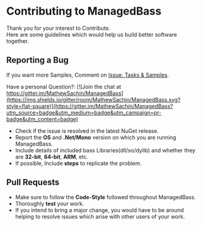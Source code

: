 # Contributing to ManagedBass
Thank you for your interest to Contribute.  
Here are some guidelines which would help us build better software together.

## Reporting a Bug
If you want more Samples, Comment on [Issue: Tasks & Samples](https://github.com/MathewSachin/ManagedBass/issues/13).

Have a personal Question?: [![Join the chat at https://gitter.im/MathewSachin/ManagedBass](https://img.shields.io/gitter/room/MathewSachin/ManagedBass.svg?style=flat-square)](https://gitter.im/MathewSachin/ManagedBass?utm_source=badge&utm_medium=badge&utm_campaign=pr-badge&utm_content=badge)

* Check if the issue is resolved in the latest NuGet release.
* Report the **OS** and **.Net/Mono** version on which you are running ManagedBass.
* Include details of included bass Libraries(dll/so/dylib) and whether they are **32-bit**, **64-bit**, **ARM**, etc.
* If possible, Include **steps** to replicate the problem.

## Pull Requests
* Make sure to follow the **Code-Style** followed throughout ManagedBass.
* Thoroughly **test** your work.
* If you intend to bring a major change, you would have to be around helping to resolve issues which arise with other users of your work.
